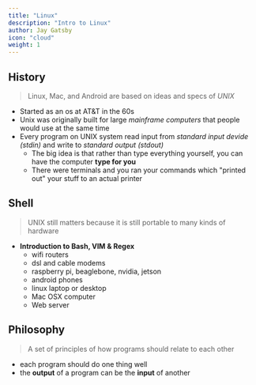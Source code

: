 ```yaml
---
title: "Linux"
description: "Intro to Linux"
author: Jay Gatsby
icon: "cloud"
weight: 1
---
```




<article id="1">

## History
> Linux, Mac, and Android are based on ideas and specs of *UNIX*

* Started as an os at AT&T in the 60s
* Unix was originally built for large *mainframe computers* that people would use at the same time
* Every program on UNIX system read input from *standard input devide (stdin)* and write to *standard output (stdout)*
  * The big idea is that rather than type everything yourself, you can have the computer **type for you**
  * There were terminals and you ran your commands which "printed out" your stuff to an actual printer
  
</article>


<article id="2">

## Shell
> UNIX still matters because it is still portable to many kinds of hardware

* **Introduction to Bash, VIM & Regex**
  * wifi routers
  * dsl and cable modems
  * raspberry pi, beaglebone, nvidia, jetson
  * android phones
  * linux laptop or desktop
  * Mac OSX computer
  * Web server
</article>


<article id="3">

## Philosophy
> A set of principles of how programs should relate to each other

* each program should do one thing well
* the **output** of a program can be the **input** of another

</article>
